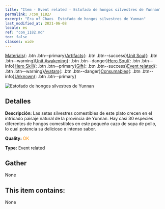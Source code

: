 ```yaml
---
title: "Item - Event related - Estofado de hongos silvestres de Yunnan"
permalink: /con_1182/
excerpt: "Era of Chaos  Estofado de hongos silvestres de Yunnan"
last_modified_at: 2021-06-08
locale: es
ref: "con_1182.md"
toc: false
classes: wide
---
```

 [Materials](/ItemsES/){: .btn .btn--primary}[Artifacts](/ItemsES/Artifacts/){: .btn .btn--success}[Unit Soul](/ItemsES/UnitSoul/){: .btn .btn--warning}[Unit Awakening](/ItemsES/UnitAwakening/){: .btn .btn--danger}[Hero Soul](/ItemsES/HeroSoul/){: .btn .btn--info}[Hero Skill](/ItemsES/HeroSkill/){: .btn .btn--primary}[Gift](/ItemsES/Gift/){: .btn .btn--success}[Event related](/ItemsES/Events/){: .btn .btn--warning}[Avatars](/ItemsES/Avatars/){: .btn .btn--danger}[Consumables](/ItemsES/Consumables/){: .btn .btn--info}[Unknown](/ItemsES/Unknown/){: .btn .btn--primary}

 ![Estofado de hongos silvestres de Yunnan](/images/t/i_81512221.png)

## Detalles
 **Descripción:** Las setas silvestres comestibles de este plato crecen en el intricado paisaje natural de la provincia de Yunnan. Hay casi 30 especies diferentes de hongos comestibles en este pequeño cazo de sopa de pollo, lo cual potencia su delicioso e intenso sabor.

 **Quality:** <span style="color: #FF8C00">OK</span>

 **Type:** Event related

## Gather

  None

## This item contains:

  None

